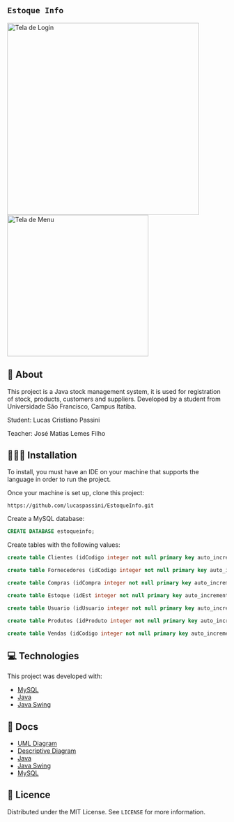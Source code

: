 ## `Estoque Info`

<p align="left">
<img src="https://user-images.githubusercontent.com/47937044/98877997-99c1b000-2460-11eb-846f-ffca468ab6fa.png" alt="Tela de Login" width="440"/>
<img src="https://user-images.githubusercontent.com/47937044/98879676-dd1e1d80-2464-11eb-8c37-782e093fc2b3.png" alt="Tela de Menu" width="324"/>
 <p/>

## 📕 About
This project is a Java stock management system, it is used for registration of stock, products, customers and suppliers. Developed by a student from Universidade São Francisco, Campus Itatiba.

Student: Lucas Cristiano Passini

Teacher: José Matias Lemes Filho


## 🧑🏻‍💻 Installation

To install, you must have an IDE on your machine that supports the language in order to run the project.

Once your machine is set up, clone this project:

```
https://github.com/lucaspassini/EstoqueInfo.git
```
Create a MySQL database:
``` SQL
CREATE DATABASE estoqueinfo;
```
Create tables with the following values:
``` SQL
create table Clientes (idCodigo integer not null primary key auto_increment, cNome varchar(30) not null unique, cCNPJ integer, nValor numeric default 0.0, dDataCad date);

create table Fornecedores (idCodigo integer not null primary key auto_increment, cNome varchar(30) not null unique, cCNPJ integer, nValor numeric default 0.0, dDataCad date);

create table Compras (idCompra integer not null primary key auto_increment, nCodProd integer not null unique, cDescProd varchar(30), nQuant numeric default 0.0, nTotal numeric default 0.0, dDataCompra date);

create table Estoque (idEst integer not null primary key auto_increment, nCodProd integer not null,  cDescProd varchar(30) not null unique, nSaldo numeric default 0.0);

create table Usuario (idUsuario integer not null primary key auto_increment , cNome varchar(30) not null unique, cSenha varchar(10));

create table Produtos (idProduto integer not null primary key auto_increment, cNomeProd varchar(30) not null unique, dDataCad date);

create table Vendas (idCodigo integer not null primary key auto_increment, nCodProd integer, cDescProd varchar(30), nQuant numeric default 0.0, nTotal numeric default 0.0, dDataVenda date);
```


## 💻 Technologies

This project was developed with:

- [MySQL](https://www.mysql.com/)
- [Java](https://www.java.com/en/)
- [Java Swing](https://www.eclipse.org/windowbuilder/)


## 🔗 Docs 

- [UML Diagram](https://app.lucidchart.com/invitations/accept/7e6ed4c8-8616-476c-89ef-e3aa2263c2e2)
- [Descriptive Diagram](https://app.lucidchart.com/invitations/accept/f05a816f-ced4-4eb2-8c4c-4093bf8d198b)
- [Java](https://docs.oracle.com/en/java/javase/14/)
- [Java Swing](https://www.eclipse.org/documentation/)
- [MySQL](https://dev.mysql.com/doc/)


## 📝 Licence

Distributed under the MIT License. See `LICENSE` for more information.
